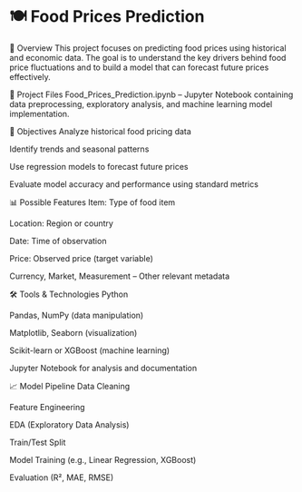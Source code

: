 # 🍽️ Food Prices Prediction
📘 Overview
This project focuses on predicting food prices using historical and economic data. The goal is to understand the key drivers behind food price fluctuations and to build a model that can forecast future prices effectively.

🧾 Project Files
Food_Prices_Prediction.ipynb – Jupyter Notebook containing data preprocessing, exploratory analysis, and machine learning model implementation.

🎯 Objectives
Analyze historical food pricing data

Identify trends and seasonal patterns

Use regression models to forecast future prices

Evaluate model accuracy and performance using standard metrics

📊 Possible Features
Item: Type of food item

Location: Region or country

Date: Time of observation

Price: Observed price (target variable)

Currency, Market, Measurement – Other relevant metadata

🛠️ Tools & Technologies
Python

Pandas, NumPy (data manipulation)

Matplotlib, Seaborn (visualization)

Scikit-learn or XGBoost (machine learning)

Jupyter Notebook for analysis and documentation

📈 Model Pipeline
Data Cleaning

Feature Engineering

EDA (Exploratory Data Analysis)

Train/Test Split

Model Training (e.g., Linear Regression, XGBoost)

Evaluation (R², MAE, RMSE)
